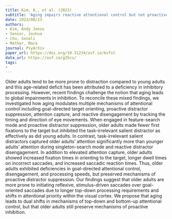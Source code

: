 ```yaml
---
title: Kim, A., et al. (2023)
subtitle: 'Aging impairs reactive attentional control but not proactive distractor inhibition'
date: 2023/08/23
authors:
- Kim, Andy Jeesu
- Senior, Joshua
- Chu, Sonali
- Mather, Mara
journal: PsyArXiv
paper_url: https://doi.org/10.31234/osf.io/kvfst
data_url: https://osf.io/g35cs/
tags:
- 
---
```


Older adults tend to be more prone to distraction compared to young adults and this age-related deficit has been attributed to a deficiency in inhibitory processing. However, recent findings challenge the notion that aging leads to global impairments in inhibition. To reconcile these mixed findings, we investigated how aging modulates multiple mechanisms of attentional control including goal-directed target orienting, proactive distractor suppression, attention capture, and reactive disengagement by tracking the timing and direction of eye movements. When engaged in feature-search mode and proactive distractor suppression, older adults made fewer first fixations to the target but inhibited the task-irrelevant salient distractor as effectively as did young adults. In contrast, task-irrelevant salient distractors captured older adults’ attention significantly more than younger adults’ attention during singleton-search mode and reactive distractor disengagement. In addition to elevated attention capture, older adults showed increased fixation times in orienting to the target, longer dwell times on incorrect saccades, and increased saccadic reaction times. Thus, older adults exhibited deficiencies in goal-directed attentional control, disengagement, and processing speeds, but preserved mechanisms of proactive distractor suppression. Our findings suggest that older adults are more prone to initiating reflexive, stimulus-driven saccades over goal-oriented saccades due to longer top-down processing requirements and shifts in attentional priority within the visual cortex. We propose that aging leads to dual shifts in mechanisms of top-down and bottom-up attentional control, but that older adults still preserve mechanisms of proactive inhibition.
